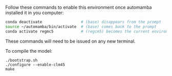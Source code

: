 Follow these commands to enable this environment once automamba installed it in you computer:

```bash
conda deactivate                 # (base) disappears from the prompt
source ~/automamba/bin/activate  # (base) comes back to the prompt
conda activate regmc5            # (regcm5) becomes the current environment
```

These commands will need to be issued on any new terminal.

To compile the model:

```
./bootstrap.sh
./configure --enable-clm45
make
```
